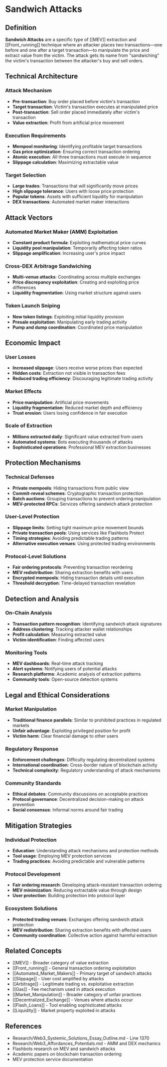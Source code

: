 # Sandwich Attacks

## Definition

**Sandwich Attacks** are a specific type of [[MEV]] extraction and [[Front_running]] technique where an attacker places two transactions—one before and one after a target transaction—to manipulate the price and extract value from the victim. The attack gets its name from "sandwiching" the victim's transaction between the attacker's buy and sell orders.

## Technical Architecture

### Attack Mechanism
- **Pre-transaction**: Buy order placed before victim's transaction
- **Target transaction**: Victim's transaction executes at manipulated price
- **Post-transaction**: Sell order placed immediately after victim's transaction
- **Value extraction**: Profit from artificial price movement

### Execution Requirements
- **Mempool monitoring**: Identifying profitable target transactions
- **Gas price optimization**: Ensuring correct transaction ordering
- **Atomic execution**: All three transactions must execute in sequence
- **Slippage calculation**: Maximizing extractable value

### Target Selection
- **Large trades**: Transactions that will significantly move prices
- **High slippage tolerance**: Users with loose price protection
- **Popular tokens**: Assets with sufficient liquidity for manipulation
- **DEX transactions**: Automated market maker interactions

## Attack Vectors

### Automated Market Maker (AMM) Exploitation
- **Constant product formula**: Exploiting mathematical price curves
- **Liquidity pool manipulation**: Temporarily affecting token ratios
- **Slippage amplification**: Increasing user's price impact

### Cross-DEX Arbitrage Sandwiching
- **Multi-venue attacks**: Coordinating across multiple exchanges
- **Price discrepancy exploitation**: Creating and exploiting price differences
- **Liquidity fragmentation**: Using market structure against users

### Token Launch Sniping
- **New token listings**: Exploiting initial liquidity provision
- **Presale exploitation**: Manipulating early trading activity
- **Pump and dump coordination**: Coordinated price manipulation

## Economic Impact

### User Losses
- **Increased slippage**: Users receive worse prices than expected
- **Hidden costs**: Extraction not visible in transaction fees
- **Reduced trading efficiency**: Discouraging legitimate trading activity

### Market Effects
- **Price manipulation**: Artificial price movements
- **Liquidity fragmentation**: Reduced market depth and efficiency
- **Trust erosion**: Users losing confidence in fair execution

### Scale of Extraction
- **Millions extracted daily**: Significant value extracted from users
- **Automated systems**: Bots executing thousands of attacks
- **Sophisticated operations**: Professional MEV extraction businesses

## Protection Mechanisms

### Technical Defenses
- **Private mempools**: Hiding transactions from public view
- **Commit-reveal schemes**: Cryptographic transaction protection
- **Batch auctions**: Grouping transactions to prevent ordering manipulation
- **MEV-protected RPCs**: Services offering sandwich attack protection

### User-Level Protection
- **Slippage limits**: Setting tight maximum price movement bounds
- **Private transaction pools**: Using services like Flashbots Protect
- **Timing strategies**: Avoiding predictable trading patterns
- **Alternative execution venues**: Using protected trading environments

### Protocol-Level Solutions
- **Fair ordering protocols**: Preventing transaction reordering
- **MEV redistribution**: Sharing extraction benefits with users
- **Encrypted mempools**: Hiding transaction details until execution
- **Threshold decryption**: Time-delayed transaction revelation

## Detection and Analysis

### On-Chain Analysis
- **Transaction pattern recognition**: Identifying sandwich attack signatures
- **Address clustering**: Tracking attacker wallet relationships
- **Profit calculation**: Measuring extracted value
- **Victim identification**: Finding affected users

### Monitoring Tools
- **MEV dashboards**: Real-time attack tracking
- **Alert systems**: Notifying users of potential attacks
- **Research platforms**: Academic analysis of extraction patterns
- **Community tools**: Open-source detection systems

## Legal and Ethical Considerations

### Market Manipulation
- **Traditional finance parallels**: Similar to prohibited practices in regulated markets
- **Unfair advantage**: Exploiting privileged position for profit
- **Victim harm**: Clear financial damage to other users

### Regulatory Response
- **Enforcement challenges**: Difficulty regulating decentralized systems
- **International coordination**: Cross-border nature of blockchain activity
- **Technical complexity**: Regulatory understanding of attack mechanisms

### Community Standards
- **Ethical debates**: Community discussions on acceptable practices
- **Protocol governance**: Decentralized decision-making on attack prevention
- **Social consensus**: Informal norms around fair trading

## Mitigation Strategies

### Individual Protection
- **Education**: Understanding attack mechanisms and protection methods
- **Tool usage**: Employing MEV protection services
- **Trading practices**: Avoiding predictable and vulnerable patterns

### Protocol Development
- **Fair ordering research**: Developing attack-resistant transaction ordering
- **MEV minimization**: Reducing extractable value through design
- **User protection**: Building protection into protocol layer

### Ecosystem Solutions
- **Protected trading venues**: Exchanges offering sandwich attack protection
- **MEV redistribution**: Sharing extraction benefits with affected users
- **Community coordination**: Collective action against harmful extraction

## Related Concepts

- [[MEV]] - Broader category of value extraction
- [[Front_running]] - General transaction ordering exploitation
- [[Automated_Market_Makers]] - Primary target of sandwich attacks
- [[Slippage]] - User cost amplified by attacks
- [[Arbitrage]] - Legitimate trading vs. exploitative extraction
- [[Gas]] - Fee mechanism used in attack execution
- [[Market_Manipulation]] - Broader category of unfair practices
- [[Decentralized_Exchange]] - Venues where attacks occur
- [[Flash_Loans]] - Tool enabling sophisticated attacks
- [[Liquidity]] - Market property exploited in attacks

## References

- Research/Web3_Systemic_Solutions_Essay_Outline.md - Line 1370
- Research/Web3_Affordances_Potentials.md - AMM and DEX mechanics
- Flashbots research on MEV and sandwich attacks
- Academic papers on blockchain transaction ordering
- MEV protection service documentation

